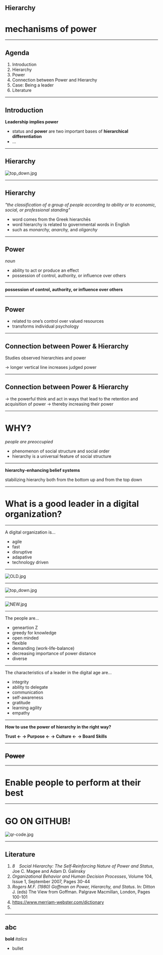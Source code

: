 ## Hierarchy

# mechanisms of power

---

## Agenda
1. Introduction
1. Hierarchy
1. Power
1. Connection between Power and Hierarchy
1. Case: Being a leader
1. Literature

---

## Introduction

**Leadership implies power**

* status and **power** are two important bases of **hierarchical differentiation**
* ...


---

## Hierarchy

![top_down.jpg](top_down.jpg)

---

## Hierarchy

_"the classification of a group of people according to ability or to economic, social, or professional standing"_

* word comes from the Greek hierarchēs
* word hierarchy is related to governmental words in English
* such as _monarchy, anarchy,_ and _oligarchy_

---

## Power

_noun_
* ability to act or produce an effect
* possession of control, authority, or influence over others

---

**possession of control, authority, or influence over others**

---

## Power

* related to one’s control over valued resources
* transforms individual psychology

---

## Connection between Power & Hierarchy

Studies observed hierarchies and power 

-> longer vertical line increases judged power


---

## Connection between Power & Hierarchy

-> the powerful think and act in ways that lead to the retention and acquisition of power
-> thereby increasing their power 

---

# WHY?

_people are preoccupied_
* phenomenon of social structure and social order
* hierarchy is a universal feature of social structure

---

**hierarchy‐enhancing belief systems**

stabilizing hierarchy
both from the bottom up and from the top down

---

# **What is a good leader in a digital organization?**

---

A digital organization is...

* agile
* fast
* disruptive
* adapative 
* technology driven

---

![OLD.jpg](OLD.jpg)

---

![top_down.jpg](top_down.jpg)

---

![NEW.jpg](NEW.jpg)

---

The people are...

* geneartion Z
* greedy for knowledge
* open minded
* flexible
* demanding (work-life-balance)
* decreasing importance of power distance
* diverse

---

The characteristics of a leader in the digital age are...

* integrity
* ability to delegate
* communication
* self-awareness
* gratitude
* learning agility
* empathy

---

**How to use the power of hierarchy in the right way?**

**Trust <-**
**-> Purpose <-**
**-> Culture <-**
**-> Board Skills**

---

## ~~Power~~

---

# **Enable people to perform at their best**

---

# **GO ON GITHUB!**

![qr-code.jpg](qr-code.jpg)

---

## Literature
1. _8 Social Hierarchy: The Self‐Reinforcing Nature of Power and Status_, Joe C. Magee and Adam D. Galinsky
1. _Organizational Behavior and Human Decision Processes_, Volume 104, Issue 1, September 2007, Pages 30-44
1. _Rogers M.F. (1980) Goffman on Power, Hierarchy, and Status_. In: Ditton J. (eds) The View from Goffman. Palgrave Macmillan, London, Pages 100-101
1. https://www.merriam-webster.com/dictionary
1. 

---

## abc
**bold**
_italics_
* bullet


